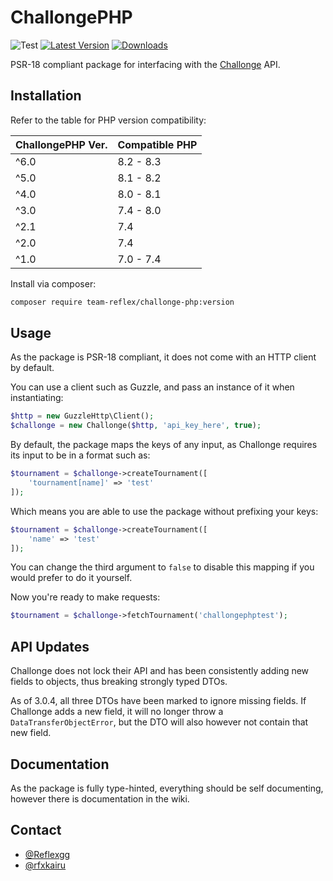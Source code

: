 # ChallongePHP

![Test](https://github.com/teamreflex/ChallongePHP/workflows/Test/badge.svg?branch=master)
[![Latest Version](https://img.shields.io/packagist/v/team-reflex/challonge-php.svg)](https://packagist.org/packages/team-reflex/challonge-php)
[![Downloads](https://img.shields.io/packagist/dt/team-reflex/challonge-php.svg)](https://packagist.org/packages/team-reflex/challonge-php)

PSR-18 compliant package for interfacing with the [Challonge] API.

## Installation
Refer to the table for PHP version compatibility:

| ChallongePHP Ver. | Compatible PHP |
|----------|-------------|
| ^6.0 | 8.2 - 8.3 |
| ^5.0 | 8.1 - 8.2 |
| ^4.0 | 8.0 - 8.1 |
| ^3.0 | 7.4 - 8.0 |
| ^2.1 | 7.4 |
| ^2.0 | 7.4 |
| ^1.0 | 7.0 - 7.4 |

Install via composer:

```bash
composer require team-reflex/challonge-php:version
```

## Usage
As the package is PSR-18 compliant, it does not come with an HTTP client by default.

You can use a client such as Guzzle, and pass an instance of it when instantiating:

```php
$http = new GuzzleHttp\Client();
$challonge = new Challonge($http, 'api_key_here', true);
```

By default, the package maps the keys of any input, as Challonge requires its input to be in a format such as:

```php
$tournament = $challonge->createTournament([
    'tournament[name]' => 'test'
]);
```

Which means you are able to use the package without prefixing your keys:

```php
$tournament = $challonge->createTournament([
    'name' => 'test'
]);
```

You can change the third argument to `false` to disable this mapping if you would prefer to do it yourself.

Now you're ready to make requests:

```php
$tournament = $challonge->fetchTournament('challongephptest');
```

## API Updates
Challonge does not lock their API and has been consistently adding new fields to objects, thus breaking strongly typed DTOs.

As of 3.0.4, all three DTOs have been marked to ignore missing fields. If Challonge adds a new field, it will no longer throw a `DataTransferObjectError`, but the DTO will also however not contain that new field.


## Documentation
As the package is fully type-hinted, everything should be self documenting, however there is documentation in the wiki.

## Contact
- [@Reflexgg](http://twitter.com/Reflexgg)
- [@rfxkairu](http://twitter.com/rfxkairu)

[Challonge]: <http://api.challonge.com/v1>
